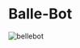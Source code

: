 # Balle-Bot


![bellebot](https://user-images.githubusercontent.com/43585708/175658197-bc68f186-9507-4917-a9a9-98cd8b2c85b2.png)
